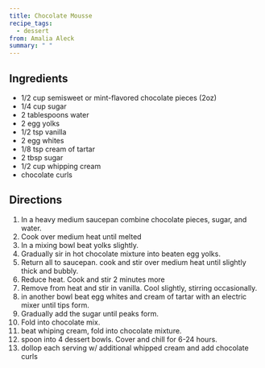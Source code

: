 ```yaml
---
title: Chocolate Mousse
recipe_tags:
  - dessert
from: Amalia Aleck
summary: " "
---
```



## Ingredients

-   1/2 cup semisweet or mint-flavored chocolate pieces (2oz) 
-   1/4 cup sugar
-   2 tablespoons water
-   2 egg yolks
-   1/2 tsp vanilla
-   2 egg whites
-   1/8 tsp cream of tartar
-   2 tbsp sugar
-   1/2 cup whipping cream
-   chocolate curls

## Directions

1.  In a heavy medium saucepan combine chocolate pieces, sugar, and water.
2.  Cook over medium heat until melted
3.  In a mixing bowl beat yolks slightly.
4.  Gradually sir in hot chocolate mixture into beaten egg yolks.
5.  Return all to saucepan. cook and stir over medium heat until slightly thick and bubbly.
6.  Reduce heat. Cook and stir 2 minutes more
7.  Remove from heat and stir in vanilla. Cool slightly, stirring occasionally.
8.  in another bowl beat egg whites and cream of tartar with an electric mixer until tips form.
9.  Gradually add the sugar until peaks form.
10. Fold into chocolate mix.
11. beat whiping cream, fold into chocolate mixture.
12. spoon into 4 dessert bowls. Cover and chill for 6-24 hours.
13. dollop each serving w/ additional whipped cream and add chocolate curls

